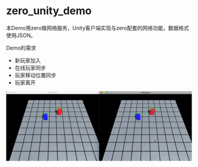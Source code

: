 # zero_unity_demo

本Demo用zero做网络服务，Unity客户端实现与zero配套的网络功能，数据格式使用JSON。

Demo的需求
- 新玩家加入
- 在线玩家同步
- 玩家移动位置同步
- 玩家离开

![](https://github.com/9b9387/zero_unity_demo/blob/master/Document/demo.gif?raw=true)
